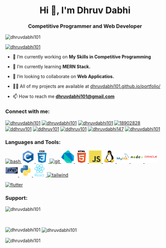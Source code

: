<h1 align="center">Hi 👋, I'm Dhruv Dabhi</h1>
<h3 align="center">Competitive Programmer and Web Developer</h3>

<p align="left"> <img src="https://komarev.com/ghpvc/?username=dhruvdabhi101&label=Profile%20views&color=0e75b6&style=flat" alt="dhruvdabhi101" /> </p>

<p align="left"> <a href="https://twitter.com/dhruvdabhi101" target="blank"><img src="https://img.shields.io/twitter/follow/dhruvdabhi101?logo=twitter&style=for-the-badge" alt="dhruvdabhi101" /></a> </p>

- 🔭 I’m currently working on **My Skills in Competitive Programming**

- 🌱 I’m currently learning **MERN Stack.**

- 👯 I’m looking to collaborate on **Web Applicatios.**

- 👨‍💻 All of my projects are available at [dhruvdabhi101.github.io/portfolio/](https://dhruvdabhi101.github.io/portfolio/)

- 📫 How to reach me **dhruvdabhi101@gmail.com**

<h3 align="left">Connect with me:</h3>
<p align="left">
<a href="https://dev.to/dhruvdabhi101" target="blank"><img align="center" src="https://raw.githubusercontent.com/rahuldkjain/github-profile-readme-generator/master/src/images/icons/Social/devto.svg" alt="dhruvdabhi101" height="30" width="40" /></a>
<a href="https://twitter.com/dhruvdabhi101" target="blank"><img align="center" src="https://raw.githubusercontent.com/rahuldkjain/github-profile-readme-generator/master/src/images/icons/Social/twitter.svg" alt="dhruvdabhi101" height="30" width="40" /></a>
<a href="https://linkedin.com/in/dhruvdabhi101" target="blank"><img align="center" src="https://raw.githubusercontent.com/rahuldkjain/github-profile-readme-generator/master/src/images/icons/Social/linked-in-alt.svg" alt="dhruvdabhi101" height="30" width="40" /></a>
<a href="https://stackoverflow.com/users/18902828" target="blank"><img align="center" src="https://raw.githubusercontent.com/rahuldkjain/github-profile-readme-generator/master/src/images/icons/Social/stack-overflow.svg" alt="18902828" height="30" width="40" /></a>
<a href="https://instagram.com/ddhruv101" target="blank"><img align="center" src="https://raw.githubusercontent.com/rahuldkjain/github-profile-readme-generator/master/src/images/icons/Social/instagram.svg" alt="ddhruv101" height="30" width="40" /></a>
<a href="https://www.codechef.com/users/ddhruv101" target="blank"><img align="center" src="https://cdn.jsdelivr.net/npm/simple-icons@3.1.0/icons/codechef.svg" alt="ddhruv101" height="30" width="40" /></a>
<a href="https://codeforces.com/profile/ddhruv101" target="blank"><img align="center" src="https://raw.githubusercontent.com/rahuldkjain/github-profile-readme-generator/master/src/images/icons/Social/codeforces.svg" alt="ddhruv101" height="30" width="40" /></a>
<a href="https://www.leetcode.com/dhruvdabhi147" target="blank"><img align="center" src="https://raw.githubusercontent.com/rahuldkjain/github-profile-readme-generator/master/src/images/icons/Social/leet-code.svg" alt="dhruvdabhi147" height="30" width="40" /></a>
<a href="https://auth.geeksforgeeks.org/user/dhruvdabhi101" target="blank"><img align="center" src="https://raw.githubusercontent.com/rahuldkjain/github-profile-readme-generator/master/src/images/icons/Social/geeks-for-geeks.svg" alt="dhruvdabhi101" height="30" width="40" /></a>
</p>

<h3 align="left">Languages and Tools:</h3>
<p align="left"> <a href="https://www.gnu.org/software/bash/" target="_blank" rel="noreferrer"> <img src="https://www.vectorlogo.zone/logos/gnu_bash/gnu_bash-icon.svg" alt="bash" width="40" height="40"/> </a> <a href="https://www.cprogramming.com/" target="_blank" rel="noreferrer"> <img src="https://raw.githubusercontent.com/devicons/devicon/master/icons/c/c-original.svg" alt="c" width="40" height="40"/> </a> <a href="https://www.w3schools.com/css/" target="_blank" rel="noreferrer"> <img src="https://raw.githubusercontent.com/devicons/devicon/master/icons/css3/css3-original-wordmark.svg" alt="css3" width="40" height="40"/> </a> <a href="https://git-scm.com/" target="_blank" rel="noreferrer"> <img src="https://www.vectorlogo.zone/logos/git-scm/git-scm-icon.svg" alt="git" width="40" height="40"/> </a> <a href="https://dart.dev/" target="_blank" rel="noreferrer"> <img src="https://raw.githubusercontent.com/devicons/devicon/master/icons/dart/dart-original.svg" alt="go" width="40" height="40"/> </a> <a href="https://www.w3.org/html/" target="_blank" rel="noreferrer"> <img src="https://raw.githubusercontent.com/devicons/devicon/master/icons/html5/html5-original-wordmark.svg" alt="html5" width="40" height="40"/> </a> <a href="https://developer.mozilla.org/en-US/docs/Web/JavaScript" target="_blank" rel="noreferrer"> <img src="https://raw.githubusercontent.com/devicons/devicon/master/icons/javascript/javascript-original.svg" alt="javascript" width="40" height="40"/> </a> <a href="https://www.linux.org/" target="_blank" rel="noreferrer"> <img src="https://raw.githubusercontent.com/devicons/devicon/master/icons/linux/linux-original.svg" alt="linux" width="40" height="40"/> </a> <a href="https://www.mysql.com/" target="_blank" rel="noreferrer"> <img src="https://raw.githubusercontent.com/devicons/devicon/master/icons/mysql/mysql-original-wordmark.svg" alt="mysql" width="40" height="40"/> </a> <a href="https://nodejs.org" target="_blank" rel="noreferrer"> <img src="https://raw.githubusercontent.com/devicons/devicon/master/icons/nodejs/nodejs-original-wordmark.svg" alt="nodejs" width="40" height="40"/> </a> <a href="https://www.oracle.com/" target="_blank" rel="noreferrer"> <img src="https://raw.githubusercontent.com/devicons/devicon/master/icons/oracle/oracle-original.svg" alt="oracle" width="40" height="40"/> </a> <a href="https://www.php.net" target="_blank" rel="noreferrer"> <img src="https://raw.githubusercontent.com/devicons/devicon/master/icons/php/php-original.svg" alt="php" width="40" height="40"/> </a> <a href="https://www.python.org" target="_blank" rel="noreferrer"> <img src="https://raw.githubusercontent.com/devicons/devicon/master/icons/python/python-original.svg" alt="python" width="40" height="40"/> </a> <a href="https://reactjs.org/" target="_blank" rel="noreferrer"> <img src="https://raw.githubusercontent.com/devicons/devicon/master/icons/react/react-original-wordmark.svg" alt="react" width="40" height="40"/> </a> <a href="https://tailwindcss.com/" target="_blank" rel="noreferrer"> <img src="https://www.vectorlogo.zone/logos/tailwindcss/tailwindcss-icon.svg" alt="tailwind" width="40" height="40"/> </a> </p> <a href="https://flutter.dev/" target="_blank" rel="noreferrer"> <img src="https://www.vectorlogo.zone/logos/flutter/flutter-icon.svg" alt="flutter" width="40" height="40"/> </a> </p>


<h3 align="left">Support:</h3>
<p><a href="https://ko-fi.com/dhruvdabhi101"> <img align="left" src="https://cdn.ko-fi.com/cdn/kofi3.png?v=3" height="50" width="210" alt="dhruvdabhi101" /></a></p><br><br>
<br>


<p><img align="left" src="https://github-readme-stats.vercel.app/api/top-langs?username=dhruvdabhi101&theme=nord&show_icons=true&locale=en&layout=compact" alt="dhruvdabhi101" /></p>

<p>&nbsp;<img align="center" src="https://github-readme-stats.vercel.app/api?username=dhruvdabhi101&theme=nord&show_icons=true&locale=en" alt="dhruvdabhi101" /></p>

<p><img align="center" src="https://github-readme-streak-stats.herokuapp.com/?user=dhruvdabhi101&theme=nord&" alt="dhruvdabhi101" /></p>

